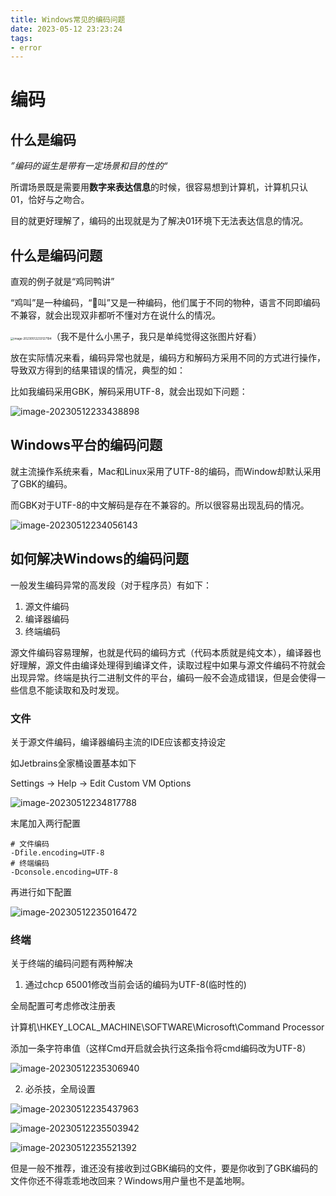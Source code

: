 ```yaml
---
title: Windows常见的编码问题
date: 2023-05-12 23:23:24
tags:
- error
---
```




# 编码



## 什么是编码



*”编码的诞生是带有一定场景和目的性的“*



所谓场景既是需要用**数字来表达信息**的时候，很容易想到计算机，计算机只认01，恰好与之吻合。

目的就更好理解了，编码的出现就是为了解决01环境下无法表达信息的情况。



## 什么是编码问题



直观的例子就是“鸡同鸭讲”



“鸡叫”是一种编码，“🦆叫”又是一种编码，他们属于不同的物种，语言不同即编码不兼容，就会出现双非都听不懂对方在说什么的情况。

<img src="https://typora-blog-picture.oss-cn-chengdu.aliyuncs.com/blog/image-20230512233127194.png" alt="image-20230512233127194" style="zoom:33%;" />（我不是什么小黑子，我只是单纯觉得这张图片好看）



放在实际情况来看，编码异常也就是，编码方和解码方采用不同的方式进行操作，导致双方得到的结果错误的情况，典型的如：

比如我编码采用GBK，解码采用UTF-8，就会出现如下问题：

![image-20230512233438898](https://typora-blog-picture.oss-cn-chengdu.aliyuncs.com/blog/image-20230512233438898.png)





## Windows平台的编码问题



就主流操作系统来看，Mac和Linux采用了UTF-8的编码，而Window却默认采用了GBK的编码。

而GBK对于UTF-8的中文解码是存在不兼容的。所以很容易出现乱码的情况。

![image-20230512234056143](https://typora-blog-picture.oss-cn-chengdu.aliyuncs.com/blog/image-20230512234056143.png)





## 如何解决Windows的编码问题



一般发生编码异常的高发段（对于程序员）有如下：

1. 源文件编码
2. 编译器编码
3. 终端编码



源文件编码容易理解，也就是代码的编码方式（代码本质就是纯文本），编译器也好理解，源文件由编译处理得到编译文件，读取过程中如果与源文件编码不符就会出现异常。终端是执行二进制文件的平台，编码一般不会造成错误，但是会使得一些信息不能读取和及时发现。



### 文件

关于源文件编码，编译器编码主流的IDE应该都支持设定



如Jetbrains全家桶设置基本如下

Settings -> Help -> Edit Custom VM Options  

![image-20230512234817788](https://typora-blog-picture.oss-cn-chengdu.aliyuncs.com/blog/image-20230512234817788.png)



末尾加入两行配置

```text
# 文件编码
-Dfile.encoding=UTF-8
# 终端编码
-Dconsole.encoding=UTF-8
```



再进行如下配置

![image-20230512235016472](https://typora-blog-picture.oss-cn-chengdu.aliyuncs.com/blog/image-20230512235016472.png)



### 终端

关于终端的编码问题有两种解决

1. 通过chcp 65001修改当前会话的编码为UTF-8(临时性的)

全局配置可考虑修改注册表

计算机\HKEY_LOCAL_MACHINE\SOFTWARE\Microsoft\Command Processor

添加一条字符串值（这样Cmd开启就会执行这条指令将cmd编码改为UTF-8）

![image-20230512235306940](https://typora-blog-picture.oss-cn-chengdu.aliyuncs.com/blog/image-20230512235306940.png)





2. 必杀技，全局设置

![image-20230512235437963](https://typora-blog-picture.oss-cn-chengdu.aliyuncs.com/blog/image-20230512235437963.png)





![image-20230512235503942](https://typora-blog-picture.oss-cn-chengdu.aliyuncs.com/blog/image-20230512235503942.png)



![image-20230512235521392](https://typora-blog-picture.oss-cn-chengdu.aliyuncs.com/blog/image-20230512235521392.png)



但是一般不推荐，谁还没有接收到过GBK编码的文件，要是你收到了GBK编码的文件你还不得乖乖地改回来？Windows用户量也不是盖地啊。
